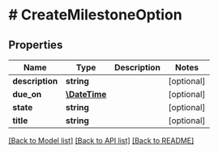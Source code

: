 # # CreateMilestoneOption

## Properties

Name | Type | Description | Notes
------------ | ------------- | ------------- | -------------
**description** | **string** |  | [optional]
**due_on** | [**\DateTime**](\DateTime.md) |  | [optional]
**state** | **string** |  | [optional]
**title** | **string** |  | [optional]

[[Back to Model list]](../../README.md#models) [[Back to API list]](../../README.md#endpoints) [[Back to README]](../../README.md)
